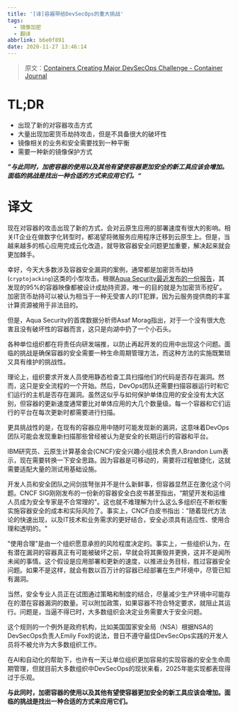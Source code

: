 ```yaml
---
title: '[译]容器带给DevSecOps的重大挑战'
tags:
  - 镜像加密
  - 翻译
abbrlink: b6e0f891
date: 2020-11-27 13:46:14
---
```


> 原文：[Containers Creating Major DevSecOps Challenge - Container Journal](https://containerjournal.com/topics/container-security/containers-creating-major-devsecops-challenge/)

# TL;DR

- 出现了新的对容器攻击方式
- 大量出现加密货币劫持攻击，但是不具备很大的破坏性
- 镜像相关的业务和安全需要找到一种平衡
- 需要一种新的镜像保护方式

***”与此同时，加密容器的使用以及其他有望使容器更加安全的新工具应该会增加。面临的挑战是找出一种合适的方式来应用它们。“***

# 译文

现在对容器的攻击出现了新的方式，会对云原生应用的部署速度有很大的影响。相关IT企业在做数字化转型时，都渴望将微服务应用程序迁移到云原生上。但是，当越来越多的核心应用完成云化改造，就导致容器安全问题更加重要，解决起来就会更加棘手。

幸好，今天大多数涉及容器安全漏洞的案例，通常都是加密货币劫持(`cryptojacking`)这类的小型攻击。根据[Aqua Security最近发布的一份报告](https://www.prnewswire.com/news-releases/aqua-security-research-report-shows-increase-in-organized-attacks-on-cloud-native-infrastructure-and-software-supply-chain-301128515.html)，其发现的95%的容器映像都被设计成劫持资源，唯一的目的就是为加密货币挖矿。加密货币劫持可以被认为相当于一种无受害人的IT犯罪，因为云服务提供商的丰富计算资源被用于非法目的。

但是，Aqua Security的首席数据分析师Asaf Morag指出，对于一个没有很大危害且没有破坏性的容器而言，这只是向湖中扔了一个小石头。

各种单位组织都在将责任向研发端推，以防止再起开发的应用中出现这个问题。面临的挑战是确保容器的安全需要一种生命周期管理方法，而这种方法的实施既繁琐又具有维护的挑战性。

理论上，组织要求开发人员使用静态检查工具扫描他们的代码是否存在漏洞。然而，这只是安全流程的一个开始。然后，DevOps团队还需要扫描容器运行时和它们运行的主机是否存在漏洞。虽然这似乎与如何保护单体应用的安全没有太大区别，但容器的更新速度通常要比对单体应用的大几个数量级。每一个容器和它们运行的平台在每次更新时都需要进行扫描。

更具挑战性的是，在现有的容器应用中随时可能发现新的漏洞，这意味着DevOps团队可能会发现重新扫描那些曾经被认为是安全的长期运行的容器和平台。

IBM研究员、云原生计算基金会(CNCF)安全兴趣小组技术负责人Brandon Lum表示，现在需要转换一下安全思路。因为容器是可移动的，需要将过程敏捷化，这就需要适配大量的测试用基础设施。

开发人员和安全团队之间剑拔弩张并不是什么新鲜事，但容器显然正在激化这个问题。CNCF SIG刚刚发布的一份新的容器安全白皮书甚至指出，“期望开发和运维人员成为安全专家是不合常理的"。这也就不难理解为什么这么多组织在不断权衡实施容器安全的成本和实际风险了。事实上，CNCF白皮书指出："随着现代方法论的快速出现，以及IT技术和业务需求的更好结合，安全必须具有适应性、使用合理和透明的。"

"使用合理"是由一个组织愿意承担的风险程度决定的。事实上，一些组织认为，在有潜在漏洞的容器真正有可能被破坏之前，早就会将其撕毁并更换，这并不是闻所未闻的事情。这个假设是应用部署和更新的速度，以推进业务目标，胜过容器安全问题。如果不是这样，就会有数以百万计的容器已经部署在生产环境中，尽管已知有漏洞。

当然，安全专业人员正在试图通过策略和制度的结合，尽量减少生产环境中可能存在的潜在容器漏洞的数量。可以附加政策，如果容器不符合特定要求，就阻止其运行。问题是，当逼不得已时，大多数组织会决定业务需要大于安全问题。

这个规则的一个例外是政府机构，比如美国国家安全局（NSA）根据NSA的DevSecOps负责人Emily Fox的说法，昔日不遵守最佳DevSecOps实践的开发人员将不被允许为大多数组织工作。

在AI和自动化的帮助下，也许有一天让单位组织更加容易的实现容器的安全生命周期管理，但就目前大多数组织中DevSecOps的现状来看，2025年能实现都表现得过于乐观。

**与此同时，加密容器的使用以及其他有望使容器更加安全的新工具应该会增加。面临的挑战是找出一种合适的方式来应用它们。**

